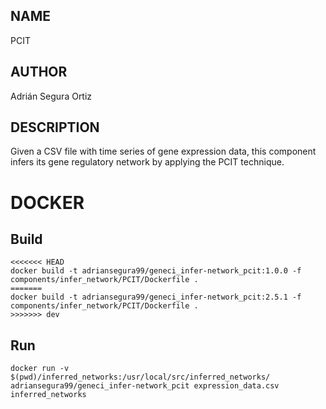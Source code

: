 ## NAME

PCIT

## AUTHOR

Adrián Segura Ortiz

## DESCRIPTION

Given a CSV file with time series of gene expression data, this component infers its gene regulatory network by applying the PCIT technique.

# DOCKER

## Build

```
<<<<<<< HEAD
docker build -t adriansegura99/geneci_infer-network_pcit:1.0.0 -f components/infer_network/PCIT/Dockerfile .
=======
docker build -t adriansegura99/geneci_infer-network_pcit:2.5.1 -f components/infer_network/PCIT/Dockerfile .
>>>>>>> dev
```

## Run

```
docker run -v $(pwd)/inferred_networks:/usr/local/src/inferred_networks/ adriansegura99/geneci_infer-network_pcit expression_data.csv inferred_networks
```
